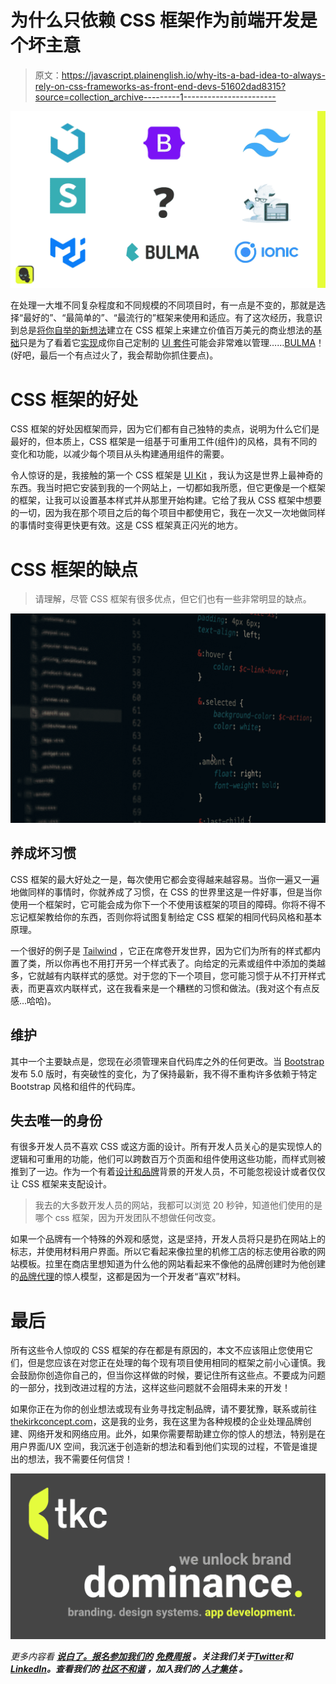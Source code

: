 # 为什么只依赖 CSS 框架作为前端开发是个坏主意

> 原文：<https://javascript.plainenglish.io/why-its-a-bad-idea-to-always-rely-on-css-frameworks-as-front-end-devs-51602dad8315?source=collection_archive---------1----------------------->

![](img/b7eed14fd7a30dc49577cb34582222ab.png)

在处理一大堆不同复杂程度和不同规模的不同项目时，有一点是不变的，那就是选择“最好的”、“最简单的”、“最流行的”框架来使用和适应。有了这次经历，我意识到总是[将你自举的新想法](https://baseweb.design/)建立在 CSS 框架上来建立价值百万美元的商业想法的[基础](https://get.foundation/)只是为了看着它[实现](https://mui.com/)成你自己定制的 [UI 套件](https://getuikit.com/)可能会非常难以管理……[BULMA](https://bulma.io/)！(好吧，最后一个有点过火了，我会帮助你抓住要点)。

# CSS 框架的好处

CSS 框架的好处因框架而异，因为它们都有自己独特的卖点，说明为什么它们是最好的，但本质上，CSS 框架是一组基于可重用工件(组件)的风格，具有不同的变化和功能，以减少每个项目从头构建通用组件的需要。

令人惊讶的是，我接触的第一个 CSS 框架是 [UI Kit](https://getuikit.com/) ，我认为这是世界上最神奇的东西。我当时把它安装到我的一个网站上，一切都如我所愿，但它更像是一个框架的框架，让我可以设置基本样式并从那里开始构建。它给了我从 CSS 框架中想要的一切，因为我在那个项目之后的每个项目中都使用它，我在一次又一次地做同样的事情时变得更快更有效。这是 CSS 框架真正闪光的地方。

# CSS 框架的缺点

> 请理解，尽管 CSS 框架有很多优点，但它们也有一些非常明显的缺点。

![](img/ff4e706adfae3d57e0a340af2aaac68b.png)

## 养成坏习惯

CSS 框架的最大好处之一是，每次使用它都会变得越来越容易。当你一遍又一遍地做同样的事情时，你就养成了习惯，在 CSS 的世界里这是一件好事，但是当你使用一个框架时，它可能会成为你下一个不使用该框架的项目的障碍。你将不得不忘记框架教给你的东西，否则你将试图复制给定 CSS 框架的相同代码风格和基本原理。

一个很好的例子是 [Tailwind](https://tailwindcss.com/) ，它正在席卷开发世界，因为它们为所有的样式都内置了类，所以你再也不用打开另一个样式表了。向给定的元素或组件中添加的类越多，它就越有内联样式的感觉。对于您的下一个项目，您可能习惯于从不打开样式表，而更喜欢内联样式，这在我看来是一个糟糕的习惯和做法。(我对这个有点反感…哈哈)。

## 维护

其中一个主要缺点是，您现在必须管理来自代码库之外的任何更改。当 [Bootstrap](https://getbootstrap.com/) 发布 5.0 版时，有突破性的变化，为了保持最新，我不得不重构许多依赖于特定 Bootstrap 风格和组件的代码库。

## 失去唯一的身份

有很多开发人员不喜欢 CSS 或这方面的设计。所有开发人员关心的是实现惊人的逻辑和可重用的功能，他们可以跨数百万个页面和组件使用这些功能，而样式则被推到了一边。作为一个有着[设计和品牌](https://www.thekirkconcept.com/what-we-do/branding?campaign=medium_cssframework)背景的开发人员，不可能忽视设计或者仅仅让 CSS 框架来支配设计。

> 我去的大多数开发人员的网站，我都可以浏览 20 秒钟，知道他们使用的是哪个 css 框架，因为开发团队不想做任何改变。

如果一个品牌有一个特殊的外观和感觉，这是坚持，开发人员将只是扔在网站上的标志，并使用材料用户界面。所以它看起来像拉里的机修工店的标志使用谷歌的网站模板。拉里在商店里想知道为什么他的网站看起来不像他的品牌创建时为他创建的[品牌代理](https://thekirkconcept.com/?campaign=medium_cssframework)的惊人模型，这都是因为一个开发者“喜欢”材料。

# 最后

所有这些令人惊叹的 CSS 框架的存在都是有原因的，本文不应该阻止您使用它们，但是您应该在对您正在处理的每个现有项目使用相同的框架之前小心谨慎。我会鼓励你创造你自己的，但当你这样做的时候，要记住所有这些点。不要成为问题的一部分，找到改进过程的方法，这样这些问题就不会阻碍未来的开发！

如果你正在为你的创业想法或现有业务寻找定制品牌，请不要犹豫，联系或前往[thekirkconcept.com](http://thekirkconcept.com)，这是我的业务，我在这里为各种规模的企业处理品牌创建、网络开发和网络应用。此外，如果你需要帮助建立你的惊人的想法，特别是在用户界面/UX 空间，我沉迷于创造新的想法和看到他们实现的过程，不管是谁提出的想法，我不需要任何信贷！

![](img/93a64ff787c52799dcc0b0dbe053a6a4.png)

*更多内容看* [***说白了。报名参加我们的***](https://plainenglish.io/) **[***免费周报***](http://newsletter.plainenglish.io/) *。关注我们关于*[***Twitter***](https://twitter.com/inPlainEngHQ)*和*[***LinkedIn***](https://www.linkedin.com/company/inplainenglish/)*。查看我们的* [***社区不和谐***](https://discord.gg/GtDtUAvyhW) *，加入我们的* [***人才集体***](https://inplainenglish.pallet.com/talent/welcome) *。***